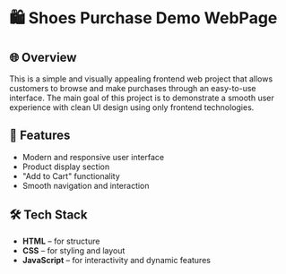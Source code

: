 # 🛍️ Shoes Purchase Demo WebPage

## 🌐 Overview
This is a simple and visually appealing frontend web project that allows customers to browse and make purchases through an easy-to-use interface. The main goal of this project is to demonstrate a smooth user experience with clean UI design using only frontend technologies.

## 🚀 Features
- Modern and responsive user interface
- Product display section
- "Add to Cart" functionality
- Smooth navigation and interaction

## 🛠️ Tech Stack
- **HTML** – for structure  
- **CSS** – for styling and layout  
- **JavaScript** – for interactivity and dynamic features
